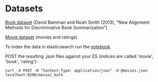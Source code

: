 # Datasets

[Book dataset](http://www.cs.cmu.edu/~dbamman/booksummaries.html) (David Bamman and Noah Smith (2013), "New Alignment Methods for Discriminative Book Summarization")

[Movie dataset](https://www.kaggle.com/datasets/chenyanglim/imdb-v2) (movies and ratings)

To index the data in elasticsearch run the [notebook](./create_elastic_jsons.ipynb).

POST the resulting .json files against your ES (indices are called 'movie', 'book', 'rating'):

```shell
curl -X POST -H "Content-Type: application/json" -d @movies.json localhost:9200/movie/_bulk
```

